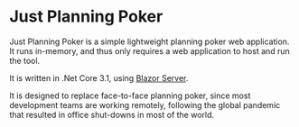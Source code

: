 # Just Planning Poker
Just Planning Poker is a simple lightweight planning poker web application. It runs in-memory, and thus only requires a web application to host and run the tool.

It is written in .Net Core 3.1, using [Blazor Server](https://docs.microsoft.com/en-us/aspnet/core/blazor/hosting-models?view=aspnetcore-3.1#blazor-server).

It is designed to replace face-to-face planning poker, since most development teams are working remotely, following the global pandemic that resulted in office shut-downs in most of the world.